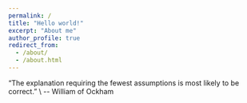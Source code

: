 ```yaml
---
permalink: /
title: "Hello world!"
excerpt: "About me"
author_profile: true
redirect_from: 
  - /about/
  - /about.html
---
```


“The explanation requiring the fewest assumptions is most likely to be correct.”
\\
-- William of Ockham 

